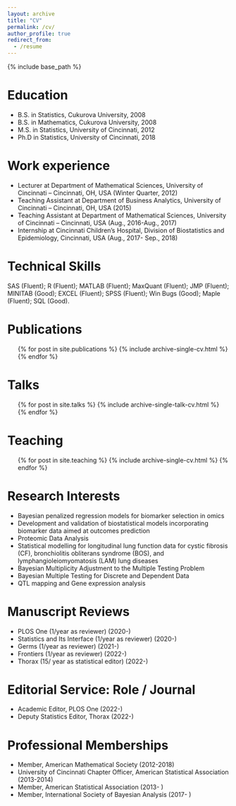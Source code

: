 ```yaml
---
layout: archive
title: "CV"
permalink: /cv/
author_profile: true
redirect_from:
  - /resume
---
```


{% include base_path %}

Education
======
* B.S. in Statistics, Cukurova University, 2008
* B.S. in Mathematics, Cukurova University, 2008
* M.S. in Statistics, University of Cincinnati, 2012
* Ph.D in Statistics, University of Cincinnati, 2018

Work experience
======
* Lecturer at Department of Mathematical Sciences, University of Cincinnati – Cincinnati, OH, USA (Winter Quarter, 2012)
* Teaching Assistant at Department of Business Analytics, University of Cincinnati – Cincinnati, OH, USA (2015)
* Teaching Assistant at Department of Mathematical Sciences, University of Cincinnati – Cincinnati, USA (Aug., 2016-Aug., 2017)
* Internship at Cincinnati Children’s Hospital, Division of Biostatistics and Epidemiology, Cincinnati, USA (Aug., 2017- Sep., 2018)

Technical Skills
======
SAS (Fluent); R (Fluent); MATLAB (Fluent); MaxQuant (Fluent); JMP (Fluent); MINITAB (Good); EXCEL (Fluent); SPSS (Fluent); Win Bugs (Good); Maple (Fluent); SQL (Good).

  
Publications
======
  <ul>{% for post in site.publications %}
    {% include archive-single-cv.html %}
  {% endfor %}</ul>
  
Talks
======
  <ul>{% for post in site.talks %}
    {% include archive-single-talk-cv.html %}
  {% endfor %}</ul>
  
Teaching
======
  <ul>{% for post in site.teaching %}
    {% include archive-single-cv.html %}
  {% endfor %}</ul>
  
Research Interests
======
* Bayesian penalized regression models for biomarker selection in omics
* Development and validation of biostatistical models incorporating biomarker data aimed at outcomes prediction
* Proteomic Data Analysis
* Statistical modelling for longitudinal lung function data for cystic fibrosis (CF), bronchiolitis obliterans syndrome (BOS), and lymphangioleiomyomatosis (LAM) lung diseases
* Bayesian Multiplicity Adjustment to the Multiple Testing Problem
* Bayesian Multiple Testing for Discrete and Dependent Data
* QTL mapping and Gene expression analysis

Manuscript Reviews
======
*	PLOS One (1/year as reviewer) (2020-)
*	Statistics and Its Interface (1/year as reviewer) (2020-)
*	Germs (1/year as reviewer)  (2021-)
*	Frontiers (1/year as reviewer)  (2022-)
*	Thorax (15/ year as statistical editor) (2022-)

Editorial Service: Role / Journal
======
*	Academic Editor, PLOS One	(2022-)
*	Deputy Statistics Editor, Thorax (2022-)

Professional Memberships
======
* Member, American Mathematical Society (2012-2018)
* University of Cincinnati Chapter Officer, American Statistical Association (2013-2014)
* Member, American Statistical Association (2013- )
* Member, International Society of Bayesian Analysis (2017- )

